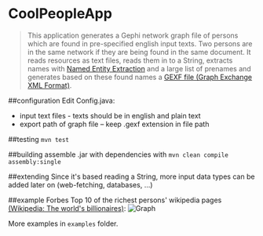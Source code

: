 CoolPeopleApp
=============

> This application generates a Gephi network graph file of persons which are found in pre-specified english input texts.
> Two persons are in the same network if they are being found in the same document.
> It reads resources as text files, reads them in to a String, extracts names with [Named Entity Extraction](http://opennlp.sourceforge.net/models-1.5/) and a large list of prenames
> and generates based on these found names a [GEXF file (Graph Exchange XML Format)](http://gexf.net/format/).

##configuration
Edit Config.java:

* input text files - texts should be in english and plain text  
* export path of graph file – keep .gexf extension in file path

##testing
`mvn test`

##building
assemble .jar with dependencies with `mvn clean compile assembly:single`

##extending
Since it's based reading a String, more input data types can be added later on (web-fetching, databases, ...)

##example
Forbes Top 10 of the richest persons' wikipedia pages [(Wikipedia: The world's billionaires)](http://en.wikipedia.org/wiki/The_World's_Billionaires#2014):
![Graph](http://i.imgur.com/Zpb5YUz.png)

More examples in `examples` folder.
